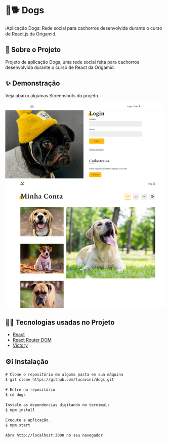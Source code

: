 # 🦴🐕 Dogs

ℹ️Aplicação Dogs: Rede social para cachorros desenvolvida durante o curso de React.js da Origamid. 

## 🔖 Sobre o Projeto
Projeto de aplicação Dogs, uma rede social feita para cachorros desenvolvida durante o curso de React da Origamid.

## ✨ Demonstração

Veja abaixo algumas Screenshots do projeto. 

<img src="/src/Assets/dogs1.PNG">
<img src="/src/Assets/dogs2.PNG">

## 📝🚀 Tecnologias usadas no Projeto

<ul>
  <li> <a href="https://create-react-app.dev/">React</a> </li>
  <li> <a href="https://reactrouter.com/web/guides/quick-start">React Router DOM</a> </li>
  <li> <a href="https://formidable.com/open-source/victory/">Victory</a> </li>
</ul>

## ⚙️ℹ️ Instalação

```
# Clone o repositório em alguma pasta em sua máquina
$ git clone https://github.com/lucavini/dogs.git

# Entre no repositório
$ cd dogs

Instale as dependencias digitando no termimal:
$ npm install

Execute a aplicação.
$ npm start

Abra http://localhost:3000 no seu navegador

```
